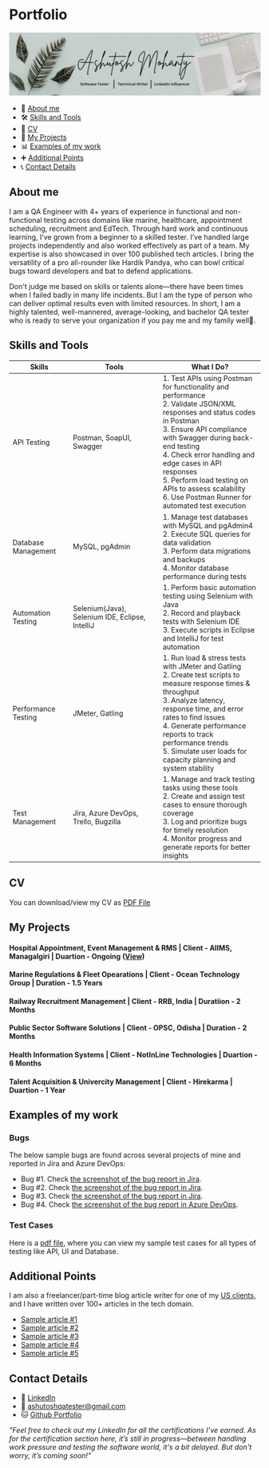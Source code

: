 
# Portfolio
![1723309318762](1723309318762.jpg)
- 👤 [About me](#about-me)
- 🛠️ [Skills and Tools](#skills-and-tools)
- 📄 [CV](#cv)
- 📅 [My Projects](#my-projects)
- 📊 [Examples of my work](#examples-of-my-work)
- ➕ [Additional Points](#additional-points)
- 📞 [Contact Details](#contact-details)
 
## About me
I am a QA Engineer with 4+ years of experience in functional and non-functional testing across domains like marine, healthcare, appointment scheduling, recruitment and EdTech. Through hard work and continuous learning, I’ve grown from a beginner to a skilled tester. I’ve handled large projects independently and also worked effectively as part of a team. My expertise is also showcased in over 100 published tech articles. I bring the versatility of a pro all-rounder like Hardik Pandya, who can bowl critical bugs toward developers and bat to defend applications.

Don't judge me based on skills or talents alone—there have been times when I failed badly in many life incidents. But I am the type of person who can deliver optimal results even with limited resources. In short, I am a highly talented, well-mannered, average-looking, and bachelor QA tester who is ready to serve your organization if you pay me and my family well🧐.

## Skills and Tools
|   Skills    |   Tools   |                     What I Do?                     |
| ------------- | ------------------ | ------------------------------------------------------------------------------------------------------------------------------------------------------------------------------------------------------------------------------------------------------------------------------------------------------------------------------------- |
| API Testing  | Postman, SoapUI, Swagger | 1. Test APIs using Postman for functionality and performance <br> 2. Validate JSON/XML responses and status codes in Postman <br> 3. Ensure API compliance with Swagger during back-end testing <br> 4. Check error handling and edge cases in API responses <br> 5. Perform load testing on APIs to assess scalability <br> 6. Use Postman Runner for automated test execution |
| Database Management  | MySQL, pgAdmin  | 1. Manage test databases with MySQL and pgAdmin4 <br> 2. Execute SQL queries for data validation <br> 3. Perform data migrations and backups <br> 4. Monitor database performance during tests |
| Automation Testing | Selenium(Java), Selenium IDE, Eclipse, IntelliJ  | 1. Perform basic automation testing using Selenium with Java <br> 2. Record and playback tests with Selenium IDE <br> 3. Execute scripts in Eclipse and IntelliJ for test automation |
| Performance Testing  | JMeter, Gatling | 1. Run load & stress tests with JMeter and Gatling   <br>   2. Create test scripts to measure response times & throughput <br> 3. Analyze latency, response time, and error rates to find issues <br> 4. Generate performance reports to track performance trends <br> 5. Simulate user loads for capacity planning and system stability                                         |
| Test Management | Jira, Azure DevOps, Trello, Bugzilla  | 1. Manage and track testing tasks using these tools <br> 2. Create and assign test cases to ensure thorough coverage <br> 3. Log and prioritize bugs for timely resolution <br> 4. Monitor progress and generate reports for better insights |

## CV
You can download/view my CV as [PDF File](https://drive.google.com/file/d/1NBc3MRE4p3ghdxgm7DsKpSUhryHjjR6H/view?usp=drive_link)

## My Projects
#### Hospital Appointment, Event Management & RMS | Client - AIIMS, Managalgiri | Duartion - Ongoing ([View](https://drive.google.com/file/d/1apo-eyV4DcuBKlDvV75UX3J8XCELt-l3/view?usp=sharing))
#### Marine Regulations & Fleet Opearations | Client - Ocean Technology Group | Duration - 1.5 Years
#### Railway Recruitment Management | Client - RRB, India | Duratiion - 2 Months
#### Public Sector Software Solutions | Client - OPSC, Odisha | Duration - 2 Months
#### Health Information Systems | Client - NotInLine Technologies | Duartion - 6 Months
#### Talent Acquisition & Univercity Management | Client - Hirekarma | Duartion - 1 Year
     
## Examples of my work
### Bugs
The below sample bugs are found across several projects of mine and reported in Jira and Azure DevOps:
  * Bug #1. Check [the screenshot of the bug report in Jira](https://drive.google.com/file/d/1MF5nk3PN2rTo6es-ggwOkSqdpWVecqx4/view?usp=sharing).
  * Bug #2. Check [the screenshot of the bug report in Jira](https://drive.google.com/file/d/1cxSpuiq7fJdJ6vMsxDxBJ4zhgB_viHsC/view?usp=sharing).
  * Bug #3. Check [the screenshot of the bug report in Jira](https://drive.google.com/file/d/1Lzp0OVHE31IOOE_lTtLB_0HGdXvOS7ie/view?usp=sharing).
  * Bug #4. Check [the screenshot of the bug report in Azure DevOps](https://drive.google.com/file/d/1fk3bcbl1xE30lTPcUKn9MsKEGv1bPFjh/view?usp=sharing).
### Test Cases
Here is a [pdf file](https://drive.google.com/file/d/1zvLkq5kLjTCiXM7apNjEXdVb1q9SAZMO/view?usp=drive_link), where you can view my sample test cases for all types of testing like API, UI and Database.
## Additional Points
I am also a freelancer/part-time blog article writer for one of my [US clients](https://automatenow.io/author/ashutoshmohanty/), and I have written over 100+ articles in the tech domain.
  * [Sample article #1](https://automatenow.io/what-is-automated-testing/)
  * [Sample article #2](https://automatenow.io/api-design-development-with-postman/)
  * [Sample article #3](https://automatenow.io/what-is-git/)
  * [Sample article #4](https://automatenow.io/session-not-created-exception-in-selenium-resolved/)
  * [Sample article #5](https://automatenow.io/gatling-performance-testing/)

## Contact Details
* 🔗 [LinkedIn](https://www.linkedin.com/in/ashutosh-m-776905259/)
* 📧 [ashutoshqatester@gmail.com](mailto:ashutoshmohantyod@gmail.com)
* 🐱 [Github Portfolio](https://github.com/qa-Ashut0sh/Portfolio#portfolio)


*"Feel free to check out my LinkedIn for all the certifications I’ve earned. As for the certification section here, it’s still in progress—between handling work pressure and testing the software world, it's a bit delayed. But don't worry, it’s coming soon!"*
